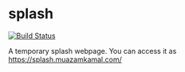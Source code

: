 # splash

[![Build Status](https://travis-ci.org/muazamkamal/splash.svg?branch=master)](https://travis-ci.org/muazamkamal/splash)

A temporary splash webpage. You can access it as https://splash.muazamkamal.com/